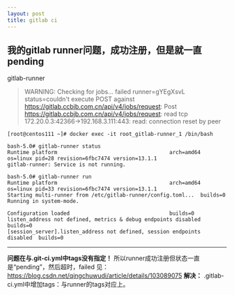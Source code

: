 ```yaml
---
layout: post
title: gitlab ci
---
```


## 我的gitlab runner问题，成功注册，但是就一直pending
gitlab-runner
> WARNING: Checking for jobs... failed                runner=gYEgXsvL status=couldn't execute POST against https://gitlab.ccbjb.com.cn/api/v4/jobs/request: Post https://gitlab.ccbjb.com.cn/api/v4/jobs/request: read tcp 172.20.0.3:42366->192.168.3.111:443: read: connection reset by peer


```
[root@centos111 ~]# docker exec -it root_gitlab-runner_1 /bin/bash

bash-5.0# gitlab-runner status
Runtime platform                                    arch=amd64 os=linux pid=28 revision=6fbc7474 version=13.1.1
gitlab-runner: Service is not running.
```


```
bash-5.0# gitlab-runner run
Runtime platform                                    arch=amd64 os=linux pid=33 revision=6fbc7474 version=13.1.1
Starting multi-runner from /etc/gitlab-runner/config.toml...  builds=0
Running in system-mode.

Configuration loaded                                builds=0
listen_address not defined, metrics & debug endpoints disabled  builds=0
[session_server].listen_address not defined, session endpoints disabled  builds=0
```

---


**问题在与.git-ci.yml中tags没有指定！**
所以runner成功注册但状态一直是“pending”，然后超时，failed
见：https://blog.csdn.net/qingchuwudi/article/details/103089075
**解决：** .gitlab-ci.yml中增加tags：与runner的tags对应上。


  

  